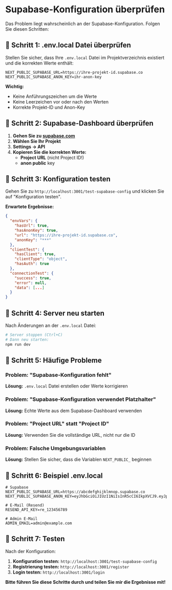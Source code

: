 # Supabase-Konfiguration überprüfen

Das Problem liegt wahrscheinlich an der Supabase-Konfiguration. Folgen Sie diesen Schritten:

## 🔧 **Schritt 1: .env.local Datei überprüfen**

Stellen Sie sicher, dass Ihre `.env.local` Datei im Projektverzeichnis existiert und die korrekten Werte enthält:

```env
NEXT_PUBLIC_SUPABASE_URL=https://ihre-projekt-id.supabase.co
NEXT_PUBLIC_SUPABASE_ANON_KEY=ihr-anon-key
```

**Wichtig:**
- Keine Anführungszeichen um die Werte
- Keine Leerzeichen vor oder nach den Werten
- Korrekte Projekt-ID und Anon-Key

## 🔧 **Schritt 2: Supabase-Dashboard überprüfen**

1. **Gehen Sie zu [supabase.com](https://supabase.com)**
2. **Wählen Sie Ihr Projekt**
3. **Settings → API**
4. **Kopieren Sie die korrekten Werte:**
   - **Project URL** (nicht Project ID!)
   - **anon public** key

## 🔧 **Schritt 3: Konfiguration testen**

Gehen Sie zu `http://localhost:3001/test-supabase-config` und klicken Sie auf "Konfiguration testen".

**Erwartete Ergebnisse:**
```json
{
  "envVars": {
    "hasUrl": true,
    "hasAnonKey": true,
    "url": "https://ihre-projekt-id.supabase.co",
    "anonKey": "***"
  },
  "clientTest": {
    "hasClient": true,
    "clientType": "object",
    "hasAuth": true
  },
  "connectionTest": {
    "success": true,
    "error": null,
    "data": [...]
  }
}
```

## 🔧 **Schritt 4: Server neu starten**

Nach Änderungen an der `.env.local` Datei:

```bash
# Server stoppen (Ctrl+C)
# Dann neu starten:
npm run dev
```

## 🔧 **Schritt 5: Häufige Probleme**

### Problem: "Supabase-Konfiguration fehlt"
**Lösung:** `.env.local` Datei erstellen oder Werte korrigieren

### Problem: "Supabase-Konfiguration verwendet Platzhalter"
**Lösung:** Echte Werte aus dem Supabase-Dashboard verwenden

### Problem: "Project URL" statt "Project ID"
**Lösung:** Verwenden Sie die vollständige URL, nicht nur die ID

### Problem: Falsche Umgebungsvariablen
**Lösung:** Stellen Sie sicher, dass die Variablen `NEXT_PUBLIC_` beginnen

## 🔧 **Schritt 6: Beispiel .env.local**

```env
# Supabase
NEXT_PUBLIC_SUPABASE_URL=https://abcdefghijklmnop.supabase.co
NEXT_PUBLIC_SUPABASE_ANON_KEY=eyJhbGciOiJIUzI1NiIsInR5cCI6IkpXVCJ9.eyJpc3MiOiJzdXBhYmFzZSIsInJlZiI6ImFiY2RlZmdoaWprbG1ub3AiLCJyb2xlIjoiYW5vbiIsImlhdCI6MTYzNjU0NzI5MCwiZXhwIjoxOTUyMTIzMjkwfQ.example

# E-Mail (Resend)
RESEND_API_KEY=re_123456789

# Admin E-Mail
ADMIN_EMAIL=admin@example.com
```

## 🔧 **Schritt 7: Testen**

Nach der Konfiguration:

1. **Konfiguration testen:** `http://localhost:3001/test-supabase-config`
2. **Registrierung testen:** `http://localhost:3001/register`
3. **Login testen:** `http://localhost:3001/login`

**Bitte führen Sie diese Schritte durch und teilen Sie mir die Ergebnisse mit!**
